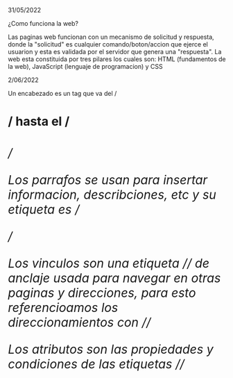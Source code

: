31/05/2022

¿Como funciona la web?

Las paginas web funcionan con un mecanismo de solicitud y respuesta, donde la "solicitud" es cualquier comando/boton/accion que ejerce el usuarion y esta es validada por el servidor que genera una "respuesta". La web esta constituida por tres pilares los cuales son: HTML (fundamentos de la web), JavaScript (lenguaje de programacion) y CSS 

2/06/2022

Un encabezado es un tag que va del /*<h1>*/ hasta el /*<h6>*/

Los parrafos se usan para insertar informacion, describciones, etc y su etiqueta es /*<p>*/

Los vinculos son una etiqueta /*<a>*/ de anclaje usada para navegar en otras paginas y direcciones, para esto referencioamos los direccionamientos con /*<href>*/

Los atributos son las propiedades y condiciones de las etiquetas /*<etiqueta Propiedad = "valor">*/ 